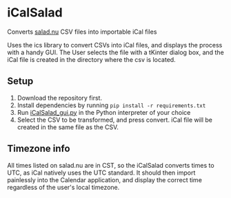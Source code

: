 # iCalSalad
Converts [salad.nu](https://www.salad.nu) CSV files into importable iCal files

Uses the ics library to convert CSVs into iCal files, and displays the process with a handy GUI. The User selects the file with a tKinter dialog box, and the iCal file is created in the directory where the csv is located.

## Setup
1. Download the repository first. 
2. Install dependencies by running `pip install -r requirements.txt` 
3. Run [iCalSalad_gui.py](iCalSalad_gui.py) in the Python interpreter of your choice
4. Select the CSV to be transformed, and press convert. iCal file will be created in the same file as the CSV.

## Timezone info
All times listed on salad.nu are in CST, so the iCalSalad converts times to UTC, as iCal natively uses the UTC standard. It should then import painlessly into the Calendar application, and display the correct time regardless of the user's local timezone.